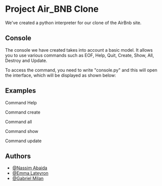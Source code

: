 # Project Air_BNB Clone 

We've created a python interpreter for our clone of the AirBnb site.




## Console 
The console we have created takes into account a basic model.
It allows you to use various commands such as EOF, Help, Quit, Create, Show, All, Destroy and Update.

To access the command, you need to write "console.py" and this will open the interface, which will be displayed as shown below:


## Examples

Command Help



Command create



Command all



Command show



Command update



## Authors

- [@Nassim Abaida](https://www.github.com/Nassim-33150)
- [@Emma Lateyron](https://www.github.com/Emma-33)
- [@Gabriel Milan](https://www.github.com/MadMartigan3)
